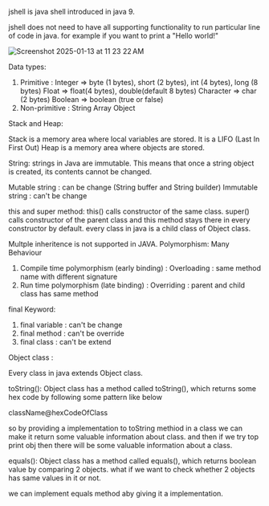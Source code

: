 jshell is java shell introduced in java 9.

jshell does not need to have all supporting functionality to run particular line of code in java. for example if you want to print a "Hello world!"

![Screenshot 2025-01-13 at 11 23 22 AM](https://github.com/user-attachments/assets/b4397928-3a10-49f4-bf19-b1c5c3d6fcb7)

Data types:

1. Primitive : 
Integer => byte (1 bytes), short (2 bytes), int (4 bytes), long (8 bytes)
Float => float(4 bytes), double(default 8 bytes)
Character => char (2 bytes)
Boolean => boolean (true or false)
2. Non-primitive :
String
Array
Object

 
Stack and Heap:

Stack is a memory area where local variables are stored. It is a LIFO (Last In First Out)
Heap is a memory area where objects are stored.

String: strings in Java are immutable. This means that once a string object is created, its contents cannot be changed.

Mutable string : can be change (String buffer and String builder)
Immutable string : can't be change

this and super method: 
this() calls constructor of the same class.
super() calls constructor of the parent class and this method stays there in every constructor by default. every class in java is a child class of Object class. 

Multple inheritence is not supported in JAVA.
Polymorphism: Many Behaviour
1. Compile time polymorphism (early binding) : Overloading : same method name with different signature
2. Run time polymorphism (late binding) : Overriding : parent and child class has same method


final Keyword:
1. final variable : can't be change
2. final method : can't be override
3. final class : can't be extend

Object class :

Every class in java extends Object class. 

toString():
Object class has a method called toString(), which returns some hex code by following some pattern like below

className@hexCodeOfClass

so by providing a implementation to toString methiod in a class we can make it return some valuable information about class. and then if we try top print obj then there will be some valuable information about a class.


equals():
Object class has a method called equals(), which returns boolean value by comparing 2 objects.
what if we want to check whether 2 objects has same values in it or not.

we can implement equals method aby giving it a implementation.

